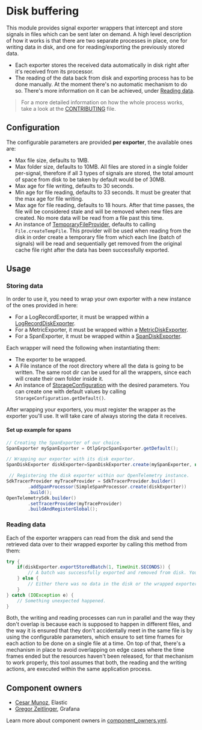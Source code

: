 # Disk buffering

This module provides signal exporter wrappers that intercept and store signals in files which can be
sent later on demand. A high level description of how it works is that there are two separate
processes in place, one for writing data in disk, and one for reading/exporting the previously
stored data.

* Each exporter stores the received data automatically in disk right after it's received from its
  processor.
* The reading of the data back from disk and exporting process has to be done manually. At
  the moment there's no automatic mechanism to do so. There's more information on it can be
  achieved, under [Reading data](#reading-data).

> For a more detailed information on how the whole process works, take a look at
the [CONTRIBUTING](CONTRIBUTING.md) file.

## Configuration

The configurable parameters are provided **per exporter**, the available ones are:

* Max file size, defaults to 1MB.
* Max folder size, defaults to 10MB. All files are stored in a single folder per-signal, therefore
  if all 3 types of signals are stored, the total amount of space from disk to be taken by default
  would be of 30MB.
* Max age for file writing, defaults to 30 seconds.
* Min age for file reading, defaults to 33 seconds. It must be greater that the max age for file
  writing.
* Max age for file reading, defaults to 18 hours. After that time passes, the file will be
  considered stale and will be removed when new files are created. No more data will be read from a
  file past this time.
* An instance
  of [TemporaryFileProvider](src/main/java/io/opentelemetry/contrib/disk/buffering/storage/files/TemporaryFileProvider.java),
  defaults to calling `File.createTempFile`. This provider will be used when reading from the disk
  in order create a temporary file from which each line (batch of signals) will be read and
  sequentially get removed from the original cache file right after the data has been successfully
  exported.

## Usage

### Storing data

In order to use it, you need to wrap your own exporter with a new instance of
the ones provided in here:

* For a LogRecordExporter, it must be wrapped within
  a [LogRecordDiskExporter](src/main/java/io/opentelemetry/contrib/disk/buffering/exporters/LogRecordDiskExporter.java).
* For a MetricExporter, it must be wrapped within
  a [MetricDiskExporter](src/main/java/io/opentelemetry/contrib/disk/buffering/exporters/MetricDiskExporter.java).
* For a SpanExporter, it must be wrapped within
  a [SpanDiskExporter](src/main/java/io/opentelemetry/contrib/disk/buffering/exporters/SpanDiskExporter.java).

Each wrapper will need the following when instantiating them:

* The exporter to be wrapped.
* A File instance of the root directory where all the data is going to be written. The same root dir
  can be used for all the wrappers, since each will create their own folder inside it.
* An instance
  of [StorageConfiguration](src/main/java/io/opentelemetry/contrib/disk/buffering/storage/StorageConfiguration.java)
  with the desired parameters. You can create one with default values by
  calling `StorageConfiguration.getDefault()`.

After wrapping your exporters, you must register the wrapper as the exporter you'll use. It will
take care of always storing the data it receives.

#### Set up example for spans

```java
// Creating the SpanExporter of our choice.
SpanExporter mySpanExporter = OtlpGrpcSpanExporter.getDefault();

// Wrapping our exporter with its disk exporter.
SpanDiskExporter diskExporter=SpanDiskExporter.create(mySpanExporter, new File("/my/signals/cache/dir"), StorageConfiguration.getDefault());

 // Registering the disk exporter within our OpenTelemetry instance.
SdkTracerProvider myTraceProvider = SdkTracerProvider.builder()
        .addSpanProcessor(SimpleSpanProcessor.create(diskExporter))
        .build();
OpenTelemetrySdk.builder()
        .setTracerProvider(myTraceProvider)
        .buildAndRegisterGlobal();

```

### Reading data

Each of the exporter wrappers can read from the disk and send the retrieved data over to their
wrapped exporter by calling this method from them:

```java
try {
    if(diskExporter.exportStoredBatch(1, TimeUnit.SECONDS)) {
        // A batch was successfully exported and removed from disk. You can call this method for as long as it keeps returning true.
    } else {
        // Either there was no data in the disk or the wrapped exporter returned CompletableResultCode.ofFailure().
    }
} catch (IOException e) {
    // Something unexpected happened.
}
```

Both, the writing and reading processes can run in parallel and the way they don't overlap is
because each is supposed to happen in different files, and the way it is ensured that they don't
accidentally meet in the same file is by using the configurable parameters, which ensure to set time
frames for each action to be done on a single file at a time. On top of that, there's a mechanism in
place to avoid overlapping on edge cases where the time frames ended but the resources haven't been
released, for that mechanism to work properly, this tool assumes that both, the reading and the
writing actions, are executed within the same application process.

## Component owners

- [Cesar Munoz](https://github.com/LikeTheSalad), Elastic
- [Gregor Zeitlinger](https://github.com/zeitlinger), Grafana

Learn more about component owners in [component_owners.yml](../.github/component_owners.yml).
